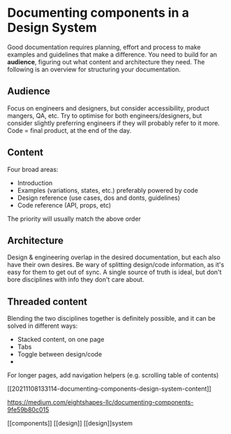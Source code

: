 # Documenting components in a Design System

Good documentation requires planning, effort and process to make examples and guidelines that make a difference.
You need to build for an **audience**, figuring out what content and architecture they need.
The following is an overview for structuring your documentation.

## Audience
Focus on engineers and designers, but consider accessibility, product mangers, QA, etc.
Try to optimise for both engineers/designers, but consider slightly preferring engineers if they will probably refer to it more.
Code = final product, at the end of the day.

## Content
Four broad areas:
- Introduction
- Examples (variations, states, etc.) preferably powered by code
- Design reference (use cases, dos and donts, guidelines)
- Code reference (API, props, etc)

The priority will usually match the above order

## Architecture
Design & engineering overlap in the desired documentation, but each also have their own desires.
Be wary of splitting design/code information, as it's easy for them to get out of sync.
A single source of truth is ideal, but don't bore disciplines with info they don't care about.

## Threaded content
Blending the two disciplines together is definitely possible, and it can be solved in different ways:
- Stacked content, on one page
- Tabs
- Toggle between design/code
- 
For longer pages, add navigation helpers (e.g. scrolling table of contents)

[[20211108133114-documenting-components-design-system-content]]

https://medium.com/eightshapes-llc/documenting-components-9fe59b80c015

[[components]]
[[design]]
[[design]]system